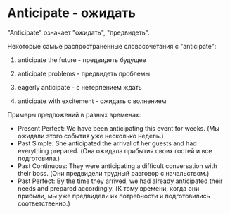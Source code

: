 # Anticipate - ожидать

"Anticipate" означает "ожидать", "предвидеть".

Некоторые самые распространенные словосочетания с "anticipate":

1. anticipate the future - предвидеть будущее

2. anticipate problems - предвидеть проблемы

3. eagerly anticipate - с нетерпением ждать

4. anticipate with excitement - ожидать с волнением

Примеры предложений в разных временах:

- Present Perfect: We have been anticipating this event for weeks. (Мы ожидали этого события уже несколько недель.)
- Past Simple: She anticipated the arrival of her guests and had everything prepared. (Она ожидала прибытия своих гостей и все подготовила.)
- Past Continuous: They were anticipating a difficult conversation with their boss. (Они предвидели трудный разговор с начальством.)
- Past Perfect: By the time they arrived, we had already anticipated their needs and prepared accordingly. (К тому времени, когда они прибыли, мы уже предвидели их потребности и подготовились соответственно.)
